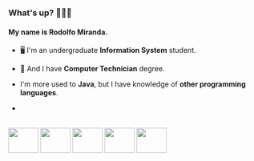 ### What's up? 🙋🏻‍♂️
#### My name is Rodolfo Miranda.

- 🖥️ I'm an undergraduate **Information System** student.
- 🔌 And I have **Computer Technician** degree.

- I'm more used to **Java**, but I have knowledge of **other programming languages**.
- 
<div style="display: inline-block;"><br>
  <img align="center" height="50" width="60" src="https://cdn.jsdelivr.net/gh/devicons/devicon/icons/java/java-original.svg" />
  <img align="center" height="50" width="60" src="https://cdn.jsdelivr.net/gh/devicons/devicon/icons/csharp/csharp-original.svg" />
  <img align="center" height="50" width="60" src="https://cdn.jsdelivr.net/gh/devicons/devicon/icons/javascript/javascript-original.svg" />
  <img align="center" height="50" width="60" src="https://cdn.jsdelivr.net/gh/devicons/devicon/icons/html5/html5-plain.svg" />
  <img align="center" height="50" width="60" src="https://cdn.jsdelivr.net/gh/devicons/devicon/icons/css3/css3-plain.svg" />
</div>   
